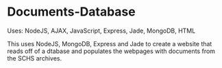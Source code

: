 # Documents-Database

Uses: NodeJS, AJAX, JavaScript, Express, Jade, MongoDB, HTML

This uses NodeJS, MongoDB, Express and Jade to create a website that reads off of a dtabase and populates the webpages with documents from the SCHS archives.
